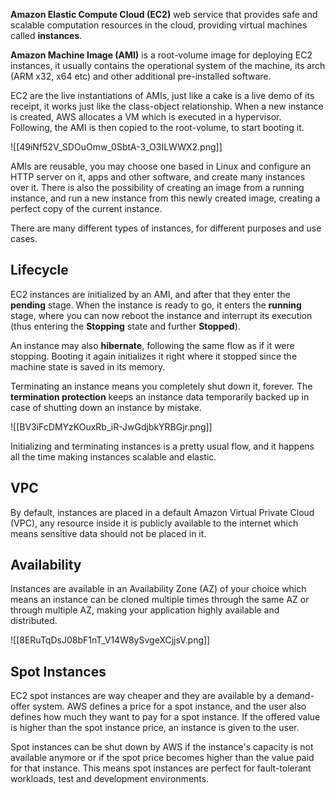**Amazon Elastic Compute Cloud (EC2)** web service that provides safe and scalable computation resources in the cloud, providing virtual machines called **instances**.

**Amazon Machine Image (AMI)** is a root-volume image for deploying EC2 instances, it usually contains the operational system of the machine, its arch (ARM x32, x64 etc) and other additional pre-installed software.

EC2 are the live instantiations of AMIs, just like a cake is a live demo of its receipt, it works just like the class-object relationship. When a new instance is created, AWS allocates a VM which is executed in a hypervisor.
Following, the AMI is then copied to the root-volume, to start booting it.

![[49iNf52V_SDOuOmw_0SbtA-3_O3ILWWX2.png]]

AMIs are reusable, you may choose one based in Linux and configure an HTTP server on it, apps and other software, and create many instances over it. There is also the possibility of creating an image from a running instance, and run a new instance from this newly created image, creating a perfect copy of the current instance.

There are many different types of instances, for different purposes and use cases.

## Lifecycle
EC2 instances are initialized by an AMI, and after that they enter the **pending** stage. When the instance is ready to go, it enters the **running** stage, where you can now reboot the instance and interrupt its execution (thus entering the **Stopping** state and further **Stopped**).

An instance may also **hibernate**, following the same flow as if it were stopping. Booting it again initializes it right where it stopped since the machine state is saved in its memory.

Terminating an instance means you completely shut down it, forever. The **termination protection** keeps an instance data temporarily backed up in case of shutting down an instance by mistake.

![[BV3iFcDMYzKOuxRb_iR-JwGdjbkYRBGjr.png]]

Initializing and terminating instances is a pretty usual flow, and it happens all the time making instances scalable and elastic.

## VPC
By default, instances are placed in a default Amazon Virtual Private Cloud (VPC), any resource inside it is publicly available to the internet which means sensitive data should not be placed in it.

## Availability
Instances are available in an Availability Zone (AZ) of your choice which means an instance can be cloned multiple times through the same AZ or through multiple AZ, making your application highly available and distributed.

![[8ERuTqDsJ08bF1nT_V14W8ySvgeXCjjsV.png]]

## Spot Instances
EC2 spot instances are way cheaper and they are available by a demand-offer system. AWS defines a price for a spot instance, and the user also defines how much they want to pay for a spot instance. If the offered value is higher than the spot instance price, an instance is given to the user.

Spot instances can be shut down by AWS if the instance's capacity is not available anymore or if the spot price becomes higher than the value paid for that instance. This means spot instances are perfect for fault-tolerant workloads, test and development environments.